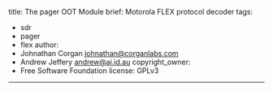title: The pager OOT Module
brief: Motorola FLEX protocol decoder
tags:
  - sdr
  - pager
  - flex
author:
  - Johnathan Corgan <johnathan@corganlabs.com>
  - Andrew Jeffery <andrew@aj.id.au>
copyright_owner:
  - Free Software Foundation
license: GPLv3
---
